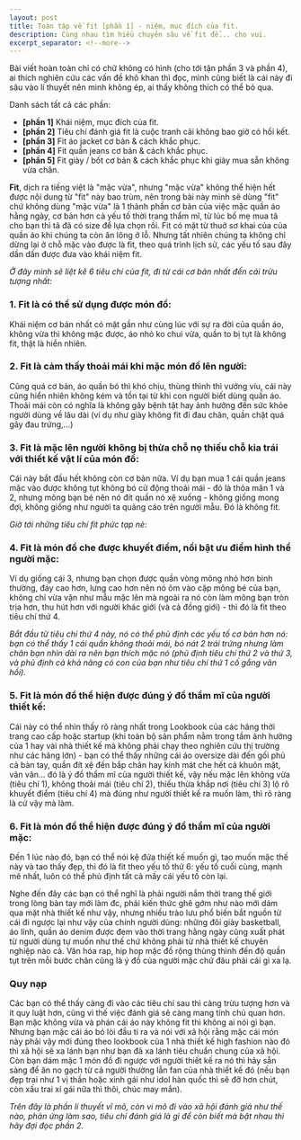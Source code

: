 ```yaml
---
layout: post
title: Toàn tập về fit [phần 1] - niệm, mục đích của fit.
description: Cùng nhau tìm hiểu chuyên sâu về fit để... cho vui.
excerpt_separator: <!--more-->
---
```


Bài viết hoàn toàn chỉ có chữ không có hình (cho tới tận phần 3 và phần 4), ai thích nghiên cứu các vấn đề khô khan thì đọc, mình cũng biết là cái này đi sâu vào lí thuyết nên mình không ép, ai thấy không thích có thể bỏ qua.

Danh sách tất cả các phần:

* **[phần 1]** Khái niệm, mục đích của fit.
* **[phần 2]** Tiêu chí đánh giá fit là cuộc tranh cãi không bao giờ có hồi kết.
* **[phần 3]** Fit áo jacket cơ bản & cách khắc phục.
* **[phần 4]** Fit quần jeans cơ bản & cách khắc phục.
* **[phần 5]** Fit giày / bốt cơ bản & cách khắc phục khi giày mua sẵn không vừa chân.

**Fit**, dịch ra tiếng việt là "mặc vừa", nhưng "mặc vừa" không thể hiện hết được nội dung từ "fit" này bao trùm, nên trong bài này mình sẽ dùng "fit" chứ không dùng "mặc vừa" là 1 thành phần cơ bản của việc mặc quần áo hằng ngày, cơ bản hơn cả yếu tố thời trang thẩm mĩ, từ lúc bố mẹ mua tã cho bạn thì tã đã có size để lựa chọn rồi. Fit có mặt từ thuở sơ khai của của quần áo khi chúng ta còn ăn lông ở lỗ. Nhưng tất nhiên chúng ta không chỉ dừng lại ở chỗ mặc vào được là fit, theo quá trình lịch sử, các yếu tố sau đây dần dần được đưa vào khái niệm fit.

<!--more-->

*Ở đây mình sẽ liệt kê 6 tiêu chí của fit, đi từ cái cơ bản nhất đến cái trừu tượng nhất:*

### 1. Fit là có thể sử dụng được món đồ:

Khái niệm cơ bản nhất có mặt gần như cùng lúc với sự ra đời của quần áo, không vừa thì không mặc được, áo nhỏ ko chui vừa, quần to bị tụt là không fit, thật là hiển nhiên.

### 2. Fit là cảm thấy thoải mái khi mặc món đồ lên người:

Cũng quá cơ bản, áo quần bó thì khó chịu, thùng thình thì vướng víu, cái này cũng hiển nhiên không kém và tồn tại từ khi con người biết dùng quần áo. Thoải mái còn có nghĩa là không gây bệnh tật hay ảnh hưởng đến sức khỏe người dùng về lâu dài (ví dụ như giày không fit đi đau chân, quần chật quá gây đau trứng,...)

### 3. Fit là mặc lên người không bị thừa chỗ nọ thiếu chỗ kia trái với thiết kế vật lí của món đồ:

Cái này bắt đầu hết không còn cơ bản nữa. Ví dụ bạn mua 1 cái quần jeans mặc vào được không tụt không bó cử động thoải mái - đó là thỏa mãn 1 và 2, nhưng mông bạn bé nên nó đít quần nó xệ xuống - không giống mong đợi, không giống như người ta quảng cáo trên người mẫu. Đó là không fit.

*Giờ tới những tiêu chí fit phức tạp nè:*

### 4. Fit là món đồ che được khuyết điểm, nổi bật ưu điểm hình thể người mặc:

Ví dụ giống cái 3, nhưng bạn chọn được quần vòng mông nhỏ hơn bình thường, đáy cao hơn, lưng cao hơn nên nó ôm vào cặp mông bé của bạn, không chỉ vừa vặn như mẫu mặc lên mà ngoài ra nó còn làm mông bạn tròn trịa hơn, thu hút hơn với người khác giới (và cả đồng giới) - thì đó là fit theo tiêu chí thứ 4.

*Bắt đầu từ tiêu chí thứ 4 này, nó có thể phủ định các yếu tố cơ bản hơn nó: bạn có thể thấy 1 cái quần không thoải mái, bó nát 2 trái trứng nhưng làm chân bạn nhìn dài ra nên bạn thích mặc nó (phủ định tiêu chí thứ 2 và thứ 3, và phủ định cả khả năng có con của bạn như tiêu chí thứ 1 cố gắng vãn hồi).*

### 5. Fit là món đồ thể hiện được đúng ý đồ thẩm mĩ của người thiết kế:

Cái này có thể nhìn thấy rõ ràng nhất trong Lookbook của các hãng thời trang cao cấp hoặc startup (khi toàn bộ sản phẩm nằm trong tầm ảnh hưởng của 1 hay vài nhà thiết kế mà không phải chạy theo nghiên cứu thị trường như các hãng lớn) - bạn có thể thấy những cái áo oversize dài đến gối phủ cả bàn tay, quần đít xệ đến bắp chân hay kính mát che hết cả khuôn mặt, vân vân... đó là ý đồ thẩm mĩ của người thiết kế, vậy nếu mặc lên không vừa (tiêu chí 1), không thoải mái (tiêu chí 2), thiếu thừa khắp nơi (tiêu chí 3) lộ rõ khuyết điểm (tiêu chí 4) mà đúng như người thiết kế ra muốn làm, thì rõ ràng là cứ vậy mà làm.

### 6. Fit là món đồ thể hiện được đúng ý đồ thẩm mĩ của người mặc:

Đến 1 lúc nào đó, bạn có thể nói kệ đứa thiết kế muốn gì, tao muốn mặc thế này và tao thấy đẹp, thì đó là fit theo yếu tố thứ 6: yếu tố cuối cùng, mạnh mẽ nhất, luôn có thể phủ định tất cả mấy cái yếu tố còn lại.

Nghe đến đây các bạn có thể nghĩ là phải người nắm thời trang thế giới trong lòng bàn tay mới làm đc, phải kiến thức ghê gớm như nào mới dám qua mặt nhà thiết kế như vậy, nhưng nhiều trào lưu phổ biến bắt nguồn từ cái đi ngược lại như vậy của chính người dùng: những đôi giày basketball, áo lính, quần áo denim được đem vào thời trang hằng ngày cũng xuất phát từ người dùng tự muốn như thế chứ không phải từ nhà thiết kế chuyên nghiệp nào cả. Văn hóa rap, hip hop mặc đồ rộng thùng thình đến độ quần tụt trên mỗi bước chân cũng là ý đồ của người mặc chứ đâu phải cái gì xa lạ.

### Quy nạp

Các bạn có thể thấy càng đi vào các tiêu chí sau thì càng trừu tượng hơn và ít quy luật hơn, cũng vì thế việc đánh giá sẽ càng mang tính chủ quan hơn. Bạn mặc không vừa và phán cái áo này không fit thì không ai nói gì bạn. Nhưng bạn mặc cái áo bó lòi đầu ti ra và nói với xã hội rằng mặc cái món này phải vậy mới đúng theo lookbook của 1 nhà thiết kế high fashion nào đó thì xã hội sẽ xa lánh bạn như bạn đã xa lánh tiêu chuẩn chung của xã hội. Còn bạn dám mặc 1 món đồ đi ngược với người thiết kế ra nó thì hãy sẵn sàng để ăn no gạch từ cả người thường lẫn fan của nhà thiết kế đó (nếu bạn đẹp trai như 1 vị thần hoặc xinh gái như idol hàn quốc thì sẽ đỡ hơn chút, còn xấu trai xí gái nữa thì thôi, chúc may mắn).

*Trên đây là phần lí thuyết vĩ mô, còn vi mô đi vào xã hội đánh giá như thế nào, phản ứng làm sao, tiêu chí đánh giá là gì để còn biết mà bật nhau thì hãy đợi đọc phần 2.*

